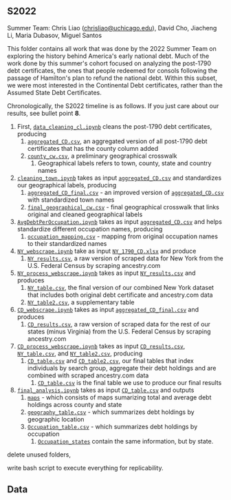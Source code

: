 ## S2022
Summer Team: Chris Liao (chrisliao@uchicago.edu), David Cho, Jiacheng Li, Maria Dubasov, Miguel Santos

This folder contains all work that was done by the 2022 Summer Team on exploring the history behind America's early national debt. 
Much of the work done by this summer's cohort focused on analyzing the post-1790 debt certificates, the ones that people redeemed for consols following the passage of Hamilton's plan to refund the national debt. 
Within this subset, we were most interested in the Continental Debt certificates, rather than the Assumed State Debt Certificates.

Chronologically, the S2022 timeline is as follows. If you just care about our results, see bullet point **8**.
1. First, [`data_cleaning_cl.ipynb`](cleaning_CD/data_cleaning_cl.ipynb) cleans the post-1790 debt certificates, producing
   1. [`aggregated_CD.csv`](data_raw/post1790/Aggregated/raw/aggregated_CD.csv), an aggregated version of all post-1790 debt certificates that has the county column added
   2. [`county_cw.csv`](data_raw/AssetGeography/county_cw.csv), a preliminary geographical crosswalk
      1. Geographical labels refers to town, county, state and country names
2. [`cleaning_town.ipynb`](archive/S2022/debt_distribution_tables/cleaning_town.ipynb) takes as input [`aggregated_CD.csv`](data_raw/post1790/Aggregated/raw/aggregated_CD.csv) and standardizes our geographical labels, producing
   1. [`aggregated_CD_final.csv`](data_raw/post1790/Aggregated/raw/aggregated_CD_final.csv) - an improved version of [`aggregated_CD.csv`](data_raw/post1790/Aggregated/raw/aggregated_CD.csv) with standardized town names
   2. [`final_geographical_cw.csv`](data_raw/AssetGeography/final_geographical_cw.csv) - final geographical crosswalk that links original and cleaned geographical labels
3. [`AvgDebtPerOccupation.ipynb`](archive/S2022/occupational_analysis/avg_debt_occupation/AvgDebtPerOccupation.ipynb) takes as input [`aggregated_CD.csv`](data_raw/post1790/Aggregated/raw/aggregated_CD.csv) and helps standardize different occupation names, producing
   1. [`occupation_mapping.csv`](data_raw/post1790/Aggregated/occupation/occupation_mapping.csv) - mapping from original occupation names to their standardized names
4. [`NY_webscrape.ipynb`](archive/S2022/scraping/NY_webscrape.ipynb) take as input [`NY_1790_CD.xlsx`](data_raw/post1790/NY/NY_1790_CD.xlsx) and produce
   1. [`NY_results.csv`](archive/S2022/scraping/NY_results.csv), a raw version of scraped data for New York from the U.S. Federal Census by scraping ancestry.com
5. [`NY_process_webscrape.ipynb`](archive/S2022/scraping/NY_process_webscrape.ipynb) takes as input [`NY_results.csv`](archive/S2022/scraping/NY_results.csv) and produces
   1. [`NY_table.csv`](data_raw/post1790/Aggregated/NY_table.csv), the final version of our combined New York dataset that includes both original debt certificate and ancestry.com data
   2. [`NY_table2.csv`](data_raw/post1790/Aggregated/NY_table.csv), a supplementary table
6. [`CD_webscrape.ipynb`](archive/S2022/scraping/CD_webscrape.ipynb) takes as input [`aggregated_CD_final.csv`](data_raw/post1790/Aggregated/raw/aggregated_CD_final.csv) and produces
   1. [`CD_results.csv`](archive/S2022/scraping/CD_results.csv), a raw version of scraped data for the rest of our states (minus Virginia) from the U.S. Federal Census by scraping ancestry.com
7. [`CD_process_webscrape.ipynb`](archive/S2022/scraping/CD_process_webscrape.ipynb) takes as input [`CD_results.csv`](archive/S2022/scraping/CD_results.csv), [`NY_table.csv`](data_raw/post1790/Aggregated/NY_table.csv), and [`NY_table2.csv`](data_raw/post1790/Aggregated/NY_table.csv), producing
   1. [`CD_table.csv`](archive/S2022/Results/CD_table.csv) and [`CD_table2.csv`](archive/S2022/Results/CD_table2.csv), our final tables that index individuals by search group, aggregate their debt holdings and are combined with scraped ancestry.com data
      1. [`CD_table.csv`](archive/S2022/Results/CD_table.csv) is the final table we use to produce our final results 
8. [`final_analysis.ipynb`](archive/S2022/final_analysis/analysis.ipynb) takes as input [`CD_table.csv`](archive/S2022/Results/CD_table.csv) and outputs
   1. [`maps`](archive/S2022/Results/maps) - which consists of maps sumarizing total and average debt holdings across county and state
   2. [`geography_table.csv`](archive/S2022/Results/geography_table.csv) - which summarizes debt holdings by geographic location
   3. [`Occupation_table.csv`](archive/S2022/Results/Occupation_table.csv) - which summarizes debt holdings by occupation
      1. [`Occupation_states`](archive/S2022/Results/Occupation_states) contain the same information, but by state.  

delete unused folders,

write bash script to execute everything for replicability. 


## Data

